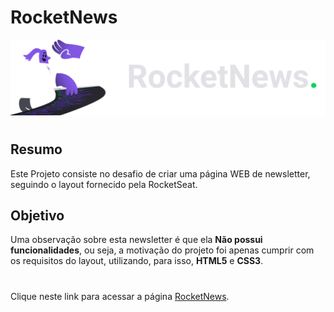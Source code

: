 # RocketNews

<div>
  <img style="background-color: #121214" alt='RocketNews' src='https://raw.githubusercontent.com/lucasmdc/rocket-news/a9a6ad7874a31ddf751846c93bfb844e1dfd9e21/assets/logo.svg?raw=true' />

#
  
## Resumo

  Este Projeto consiste no desafio de criar uma página WEB de newsletter, seguindo o layout fornecido pela RocketSeat.

## Objetivo

  Uma observação sobre esta newsletter é que ela __Não possui funcionalidades__, ou seja, a motivação do projeto foi apenas cumprir com os requisitos do layout, utilizando, para isso,
  __HTML5__ e __CSS3__.

#

  Clique neste link para acessar a página [RocketNews](https://lucasmdc.github.io/rocket-news/).
</div>
